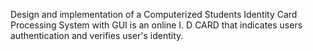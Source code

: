 Design and implementation of a Computerized Students Identity Card Processing System with GUI is an online I. D CARD that indicates users authentication and verifies user's identity. 
